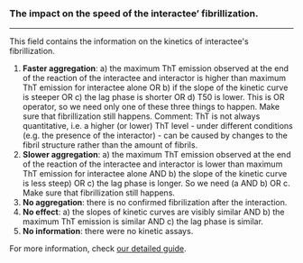 ### The impact on the speed of the interactee’ fibrillization.

***

This field contains the information on the kinetics of interactee's fibrillization.

1. **Faster aggregation**: a) the maximum ThT emission observed at the end of the reaction of the interactee and interactor is higher than maximum ThT emission for interactee alone OR b) if the slope of the kinetic curve is steeper OR c) the lag phase is shorter OR d) T50 is lower. This is OR operator, so we need only one of these three things to happen. Make sure that fibrillization still happens. Comment: ThT is not always quantitative, i.e. a higher (or lower) ThT level - under different conditions (e.g. the presence of the interactor) - can be caused by changes to the fibril structure rather than the amount of fibrils.
2. **Slower aggregation**: a) the maximum ThT emission observed at the end of the reaction of the interactee and interactor is lower than maximum ThT emission for interactee alone AND b) the slope of the kinetic curve is less steep) OR c) the lag phase is longer. So we need (a AND b) OR c. Make sure that fibrillization still happens.
3. **No aggregation**: there is no confirmed fibrilization after the interaction.
4. **No effect**: a) the slopes of kinetic curves are visibly similar AND b) the maximum ThT emission is similar AND c) the lag phase is similar.
5. **No information**: there were no kinetic assays.

For more information, check [our detailed guide](https://kotulskalab.github.io/AmyloGraph/articles/definitions.html#descriptor-1--the-impact-on-the-speed-of-the-interactee-fibrillization-).
